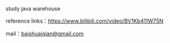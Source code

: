 study java warehouse

reference links：https://www.bilibili.com/video/BV1Kb411W75N

mail：baishuaiqian@gmail.com
